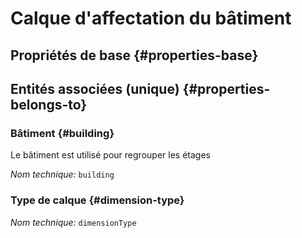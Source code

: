 # Calque d'affectation du bâtiment
<!--- THIS FILE IS GENERATED PLEASE DO NOT EDIT IT DIRECTLY --->



<OH code="dimensionTypeToBuilding"/>


## Propriétés de base {#properties-base}



## Entités associées (unique) {#properties-belongs-to}

### Bâtiment {#building}

Le bâtiment est utilisé pour regrouper les étages

*Nom technique:* ```building```
<PH code="dimensionTypeToBuilding:building"/>

### Type de calque {#dimension-type}



*Nom technique:* ```dimensionType```
<PH code="dimensionTypeToBuilding:dimensionType"/>





